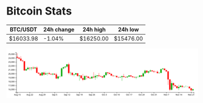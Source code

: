 # Bitcoin Stats

BTC/USDT|24h change|24h high|24h low|
|---|---|---|---|
|$16033.98|-1.04%|$16250.00|$15476.00|

<img src="./chart.svg">
